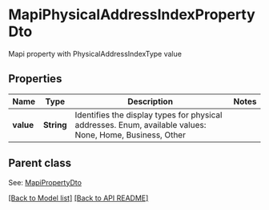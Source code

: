 
# MapiPhysicalAddressIndexPropertyDto

Mapi property with PhysicalAddressIndexType value             

## Properties
Name | Type | Description | Notes
------------ | ------------- | ------------- | -------------
**value** | **String** | Identifies the display types for physical addresses. Enum, available values: None, Home, Business, Other | 

## Parent class

See: [MapiPropertyDto](MapiPropertyDto.md)



[[Back to Model list]](Models.md) [[Back to API README]](README.md)

